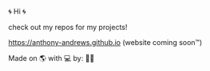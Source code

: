 :cyclone:
Hi
:cyclone:

check out my repos for my projects!

https://anthony-andrews.github.io (website coming soon™)

Made on 🌎 with 💻 by: 🧑‍💻
